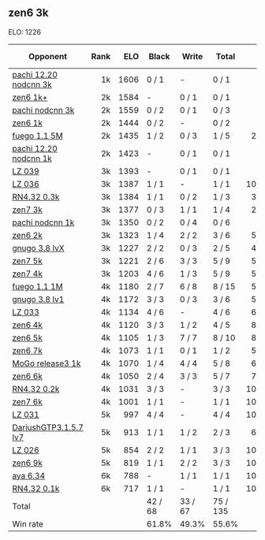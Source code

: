 ## zen6 3k ##

ELO: 1226

Opponent | Rank | ELO | Black | Write | Total | Win rate
---------|-----:|----:|-------|-------|-------|-------:
[pachi 12.20 nodcnn 3k](pachi%2012.20%20nodcnn%203k.md) | 1k | 1606 | 0 / 1 | - | 0 / 1 | 0.0%
[zen6 1k+](zen6%201k+.md) | 2k | 1584 | - | 0 / 1 | 0 / 1 | 0.0%
[pachi nodcnn 3k](pachi%20nodcnn%203k.md) | 2k | 1559 | 0 / 2 | 0 / 1 | 0 / 3 | 0.0%
[zen6 1k](zen6%201k.md) | 2k | 1444 | 0 / 2 | - | 0 / 2 | 0.0%
[fuego 1.1 5M](fuego%201.1%205M.md) | 2k | 1435 | 1 / 2 | 0 / 3 | 1 / 5 | 20.0%
[pachi 12.20 nodcnn 1k](pachi%2012.20%20nodcnn%201k.md) | 2k | 1423 | - | 0 / 1 | 0 / 1 | 0.0%
[LZ 039](LZ%20039.md) | 3k | 1393 | - | 0 / 1 | 0 / 1 | 0.0%
[LZ 036](LZ%20036.md) | 3k | 1387 | 1 / 1 | - | 1 / 1 | 100.0%
[RN4.32 0.3k](RN4.32%200.3k.md) | 3k | 1384 | 1 / 1 | 0 / 2 | 1 / 3 | 33.3%
[zen7 3k](zen7%203k.md) | 3k | 1377 | 0 / 3 | 1 / 1 | 1 / 4 | 25.0%
[pachi nodcnn 1k](pachi%20nodcnn%201k.md) | 3k | 1350 | 0 / 2 | 0 / 4 | 0 / 6 | 0.0%
[zen6 2k](zen6%202k.md) | 3k | 1323 | 1 / 4 | 2 / 2 | 3 / 6 | 50.0%
[gnugo 3.8 lvX](gnugo%203.8%20lvX.md) | 3k | 1227 | 2 / 2 | 0 / 3 | 2 / 5 | 40.0%
[zen7 5k](zen7%205k.md) | 3k | 1221 | 2 / 6 | 3 / 3 | 5 / 9 | 55.6%
[zen7 4k](zen7%204k.md) | 3k | 1203 | 4 / 6 | 1 / 3 | 5 / 9 | 55.6%
[fuego 1.1 1M](fuego%201.1%201M.md) | 4k | 1180 | 2 / 7 | 6 / 8 | 8 / 15 | 53.3%
[gnugo 3.8 lv1](gnugo%203.8%20lv1.md) | 4k | 1172 | 3 / 3 | 0 / 3 | 3 / 6 | 50.0%
[LZ 033](LZ%20033.md) | 4k | 1134 | 4 / 6 | - | 4 / 6 | 66.7%
[zen6 4k](zen6%204k.md) | 4k | 1120 | 3 / 3 | 1 / 2 | 4 / 5 | 80.0%
[zen6 5k](zen6%205k.md) | 4k | 1105 | 1 / 3 | 7 / 7 | 8 / 10 | 80.0%
[zen6 7k](zen6%207k.md) | 4k | 1073 | 1 / 1 | 0 / 1 | 1 / 2 | 50.0%
[MoGo release3 1k](MoGo%20release3%201k.md) | 4k | 1070 | 1 / 4 | 4 / 4 | 5 / 8 | 62.5%
[zen6 6k](zen6%206k.md) | 4k | 1050 | 2 / 4 | 3 / 3 | 5 / 7 | 71.4%
[RN4.32 0.2k](RN4.32%200.2k.md) | 4k | 1031 | 3 / 3 | - | 3 / 3 | 100.0%
[zen7 6k](zen7%206k.md) | 4k | 1001 | 1 / 1 | - | 1 / 1 | 100.0%
[LZ 031](LZ%20031.md) | 5k | 997 | 4 / 4 | - | 4 / 4 | 100.0%
[DariushGTP3.1.5.7 lv7](DariushGTP3.1.5.7%20lv7.md) | 5k | 913 | 1 / 1 | 1 / 2 | 2 / 3 | 66.7%
[LZ 026](LZ%20026.md) | 5k | 854 | 2 / 2 | 1 / 1 | 3 / 3 | 100.0%
[zen6 9k](zen6%209k.md) | 5k | 819 | 1 / 1 | 2 / 2 | 3 / 3 | 100.0%
[aya 6.34](aya%206.34.md) | 6k | 788 | - | 1 / 1 | 1 / 1 | 100.0%
[RN4.32 0.1k](RN4.32%200.1k.md) | 6k | 717 | 1 / 1 | - | 1 / 1 | 100.0%
Total | | | 42 / 68 | 33 / 67 | 75 / 135 | 
Win rate| | | 61.8% | 49.3% | 55.6% | 
